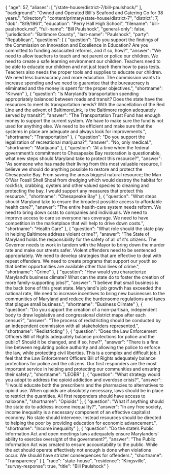 {
  "age": 57,
  "aliases": [
    "/state-house/district-7/bill-paulshock/"
  ],
  "background": "Owned and Operated Bill's Seafood and Catering Co for 38 years.",
  "directory": "content/primary/state-house/district-7",
  "district": 7,
  "dob": "8/9/1961",
  "education": "Perry Hall High School",
  "filename": "bill-paulshock.md",
  "full-name": "Bill Paulshock",
  "general-only": false,
  "jurisdiction": "Baltimore County",
  "last-name": "Paulshock",
  "party": "Republican",
  "questions": [
    {
      "question": "Do you support the findings of the Commission on Innovation and Excellence in Education? Are you committed to funding associated reforms, and if so, how?",
      "answer": "We need to allow teachers to teach and not parent or police our children. We need to create a safe learning environment our children. Teachers need to be able to educate our children and not just teach them how to pass tests. Teachers also needs the proper tools and supplies to educate our children. We need less bureaucracy and more education. The commission wants to increase spending and we need to guarantee that the bureaucracy is eliminated and the money is spent for the proper objectives.",
      "shortname": "Kirwan"
    },
    {
      "question": "Is Maryland’s transportation spending appropriately balanced between roads and transit? Does the state have the resources to meet its transportation needs? With the cancellation of the Red Line and the advent of BaltimoreLink, is the Baltimore region adequately served by transit?",
      "answer": "The Transportation Trust Fund has enough money to support the current system. We have to make sure the fund is not used for anything else. We need to be efficient and make sure that the systems in place are adequate and always look for improvements.",
      "shortname": "Transportation"
    },
    {
      "question": "Do you support the legalization of recreational marijuana?",
      "answer": "No, only medical.",
      "shortname": "Marijuana"
    },
    {
      "question": "At a time when the federal government’s commitment to Chesapeake Bay restoration is questionable, what new steps should Maryland take to protect this resource?",
      "answer": "As someone who has made their living from this most valuable resource, I believe we should do anything possible to restore and protect the Chesapeake Bay. From  saving the areas biggest natural resource; the Man O'War Fossil Shell Shoal  from dredging which would destroy the habitat for rockfish, crabbing, oysters and other valued species to cleaning and protecting the bay. I would support any measures that protect this resource.",
      "shortname": "Chesapeake Bay"
    },
    {
      "question": "What steps should Maryland take to ensure the broadest possible access to affordable health care?",
      "answer": "The entire health-care system needs reform. We need to bring down costs to companies and individuals. We need to improve access to care so everyone has coverage. We need to have competition in the marketplace that will  help to drive down costs.",
      "shortname": "Health Care"
    },
    {
      "question": "What role should the state play in helping Baltimore address violent crime?",
      "answer": "The State of Maryland holds the responsibility for the safety of all of it's citizens.  The Governor needs to work in tandem with the Mayor to bring down the murder rate and make our streets safer. Violent offenders need to be sentenced appropriately. We need to develop strategies that are effective to deal with repeat offenders. We need to create programs that support our youth so that better opportunities are available other than lives of crime.",
      "shortname": "Crime"
    },
    {
      "question": "How would you characterize Maryland’s business climate? What can the state do to foster the creation of more family-supporting jobs?",
      "answer": "I believe that small business is the back bone of this great state.  Maryland's job growth has exceeded the national rate, We need to increase incentives to bring new businesses  to the communities of  Maryland and reduce the burdensome regulations and taxes that plague small business.",
      "shortname": "Business Climate"
    },
    {
      "question": "Do you support the creation of a non-partisan, independent body to draw legislative and congressional district maps after each census?",
      "answer": "The process of redistricting should be conducted by an independent commission with all stakeholders represented.",
      "shortname": "Redistricting"
    },
    {
      "question": "Does the Law Enforcement Officers Bill of Rights adequately balance protections for police and the public? Should it be changed, and if so, how?",
      "answer": "There is a fine line between regulating police authority and allowing the police to enforce the law, while protecting civil liberties. This is a complex and difficult job. I feel that the Law Enforcement Officers Bill of Rights adequately balance protections for police and the citizens. Our first responders are the most important service in helping and protecting our communities and ensuring their safety.",
      "shortname": "LEOBR"
    },
    {
      "question": "What strategy would you adopt to address the opioid addiction and overdose crisis?",
      "answer": "I would educate both the prescribers  and the pharmacies  to alternatives to opioid use. When opioids are absolutely necessary, laws should be in place to restrict the quantities. All first responders should have access to naloxone.",
      "shortname": "Opioids"
    },
    {
      "question": "What if anything should the state do to address income inequality?",
      "answer": "In any free society, income inequality is a necessary component of an effective capitalist economy. No state should intervene. Instead resources should be directed to helping the poor by providing education for economic advancement.",
      "shortname": "Income inequality"
    },
    {
      "question": "Do the state’s Public Information Act and open meetings laws adequately ensure Marylanders’ ability to exercise oversight of the government?",
      "answer": "The Public Information Act  was created to ensure accountability to the public. While the act should operate effectively not enough is done when violations occur.  We should have stricter consequences for offenders.",
      "shortname": "Transparency"
    }
  ],
  "race": "state-house",
  "residence": "Kingsville",
  "survey-response": true,
  "title": "Bill Paulshock"
}
